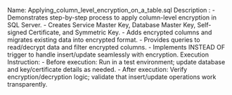 Name: Applying_column_level_encryption_on_a_table.sql
    Description :
        - Demonstrates step-by-step process to apply column-level encryption in SQL Server.
        - Creates Service Master Key, Database Master Key, Self-signed Certificate, and Symmetric Key.
        - Adds encrypted columns and migrates existing data into encrypted format.
        - Provides queries to read/decrypt data and filter encrypted columns.
        - Implements INSTEAD OF trigger to handle insert/update seamlessly with encryption.
    Execution Instruction:
        - Before execution: Run in a test environment; update database and key/certificate details as needed.
        - After execution: Verify encryption/decryption logic; validate that insert/update operations work transparently.

